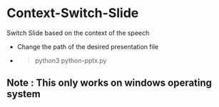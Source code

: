 # Context-Switch-Slide
Switch Slide based on the context of the speech

- Change the path of the desired presentation file
- > python3 python-pptx.py


## Note : This only works on windows operating system

